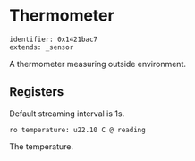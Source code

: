 # Thermometer

    identifier: 0x1421bac7
    extends: _sensor

A thermometer measuring outside environment.

## Registers

Default streaming interval is 1s.

    ro temperature: u22.10 C @ reading

The temperature.
